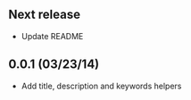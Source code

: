 ## Next release

* Update README

## 0.0.1 (03/23/14)

* Add title, description and keywords helpers
